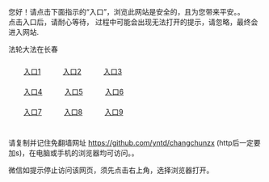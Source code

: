 您好！请点击下面指示的“入口”，浏览此网站是安全的，且为您带来平安。。 <br/>
点击入口后，请耐心等待， 过程中可能会出现无法打开的提示，请忽略，最终会进入网站. </br>

法轮大法在长春<br/>
<div style="padding:10px"><a style="margin:20px" target="_blank" href="https://d1qcl0o4vzgmho.cloudfront.net/2Qpsp?gpzquhu" id="ccLink1" rel="nofollow">入口1</a> <a target="_blank" style="margin:20px" href="https://d2sh1l2t0yn80z.cloudfront.net/2Qpsp?tkefoqpo" id="ccLink2" rel="nofollow">入口2</a> <a style="margin:20px" target="_blank" href="https://d3m5fd1hjbgskc.cloudfront.net/2Qpsp?sdxse" id="ccLink3" rel="nofollow">入口3</a></div>

<div style="padding:10px" ><a style="margin:20px" target="_blank" href="https://d1qcl0o4vzgmho.cloudfront.net/2Qpsp?gpzquhu" id="ccLink4" rel="nofollow">入口4</a> <a style="margin:20px" href="https://d2sh1l2t0yn80z.cloudfront.net/2Qpsp?tkefoqpo" target="_blank" id="ccLink5" rel="nofollow">入口5</a> <a style="margin:20px" href="https://d3m5fd1hjbgskc.cloudfront.net/2Qpsp?sdxse" target="_blank" id="ccLink6" rel="nofollow">入口6</a></div>

<div style="padding:10px"><a style="margin:20px" target="_blank" href="https://d1qcl0o4vzgmho.cloudfront.net/2Qpsp?gpzquhu" id="ccLink7" rel="nofollow">入口7</a> <a style="margin:20px" href="https://d2sh1l2t0yn80z.cloudfront.net/2Qpsp?tkefoqpo" target="_blank" id="ccLink8" rel="nofollow">入口8</a> <a style="margin:20px" target="_blank" href="https://d3m5fd1hjbgskc.cloudfront.net/2Qpsp?sdxse" id="ccLink9" rel="nofollow">入口9</a></div>

<br/>



请复制并记住免翻墙网址 https://github.com/yntd/changchunzx (http后一定要加s)，在电脑或手机的浏览器均可访问。。<br/>

微信如提示停止访问该网页，须先点击右上角，选择浏览器打开。
